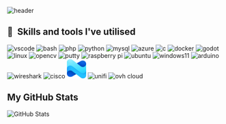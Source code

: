 
![header](https://capsule-render.vercel.app/api?type=waving&height=300&color=gradient&customColorList=6,8,30&text=Hello%20World!&fontColor=00000&animation=twinkling)










<h2> 🚀 &nbsp;Skills and tools I've utilised</h2>
<p align="left">
<img src="https://cdn.jsdelivr.net/gh/devicons/devicon/icons/vscode/vscode-original.svg" alt="vscode" width="45" height="45"/>
<img src="https://cdn.jsdelivr.net/gh/devicons/devicon/icons/bash/bash-original.svg" alt="bash" width="45" height="45"/>
<img src="https://cdn.jsdelivr.net/gh/devicons/devicon/icons/php/php-original.svg" alt="php" width="45" height="45"/>
<img src="https://cdn.jsdelivr.net/gh/devicons/devicon@latest/icons/python/python-original.svg" alt="python" width="45" height="45"/>
<img src="https://cdn.jsdelivr.net/gh/devicons/devicon@latest/icons/azure/azure-original.svg" alt="mysql" width="45" height="45"/>
<img src="https://cdn.jsdelivr.net/gh/devicons/devicon@latest/icons/mysql/mysql-original-wordmark.svg" alt="azure" width="45" height="45"/>
<img src="https://cdn.jsdelivr.net/gh/devicons/devicon@latest/icons/c/c-original.svg" alt="c" width="45" height="45"/>
<img src="https://cdn.jsdelivr.net/gh/devicons/devicon@latest/icons/docker/docker-original.svg" alt="docker" width="45" height="45"/>
<img src="https://cdn.jsdelivr.net/gh/devicons/devicon@latest/icons/godot/godot-original.svg" alt="godot" width="45" height="45"/>
<img src="https://cdn.jsdelivr.net/gh/devicons/devicon@latest/icons/linux/linux-original.svg" alt="linux" width="45" height="45"/>
<img src="https://cdn.jsdelivr.net/gh/devicons/devicon@latest/icons/opencv/opencv-original.svg" alt="opencv" width="45" height="45"/>
<img src="https://cdn.jsdelivr.net/gh/devicons/devicon@latest/icons/putty/putty-original.svg" alt="putty" width="45" height="45"/>
<img src="https://cdn.jsdelivr.net/gh/devicons/devicon@latest/icons/raspberrypi/raspberrypi-original.svg" alt="raspberry pi" width="45" height="45"/>
<img src="https://cdn.jsdelivr.net/gh/devicons/devicon@latest/icons/ubuntu/ubuntu-original.svg" alt="ubuntu" width="45" height="45"/>
<img src="https://cdn.jsdelivr.net/gh/devicons/devicon@latest/icons/windows11/windows11-original.svg" alt="windows11" width="45" height="45"/>
<img src="https://www.vectorlogo.zone/logos/arduino/arduino-official.svg" alt="arduino" width="60" height="45"/>
<img src="https://www.vectorlogo.zone/logos/wireshark/wireshark-ar21~bgwhite.svg" alt="wireshark" width="100" height="60"/>
<img src="https://www.vectorlogo.zone/logos/cisco/cisco-ar21.svg" alt="cisco" width="80" height="60"/>
<img src="https://raw.githubusercontent.com/homarr-labs/dashboard-icons/a8c77715ae1efc679260e2164eed20009d23495b/svg/microsoft-intune.svg" alt="intune" width="45" height="45"/>
<img src="https://raw.githubusercontent.com/homarr-labs/dashboard-icons/main/svg/ubiquiti-unifi.svg" alt="unifi" width="45" height="45"/>
<img src="https://raw.githubusercontent.com/homarr-labs/dashboard-icons/main/svg/ovh.svg" alt="ovh cloud" width="60" height="60"/>
</p>


<h2>My GitHub Stats</h2>
<div>
  <img src="https://github-readme-stats.vercel.app/api?username=sitric1&show_icons=true&theme=aura" alt="GitHub Stats" />
</div>
